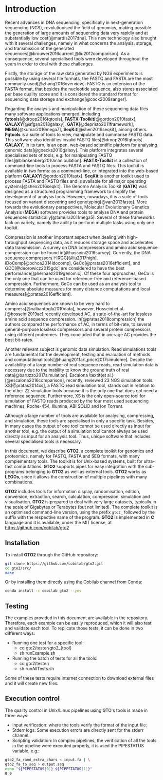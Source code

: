 

# Introduction


Recent advances in DNA sequencing, specifically in next-generation sequencing (NGS), revolutionised the field of genomics, making possible the generation of large amounts of sequencing data very rapidly and at substantially low cost[@mardis2017dna]. This new technology also brought with it several challenges, namely in what concerns the analysis, storage, and transmission of the generated sequences[@brouwer2016current,@liu2012comparison]. As a consequence, several specialised tools were developed throughout the years in order to deal with these challenges.

Firstly, the storage of the raw data generated by NGS experiments is possible by using several file formats, the FASTQ and FASTA are the most commonly used[@zhang2016overview].
FASTQ is an extension of the FASTA format, that besides the nucleotide sequence, also stores associated per base quality score and it is considered the standard format for sequencing data storage and exchange[@cock2009sanger].

Regarding the analysis and manipulation of these sequencing data files many software applications emerged, including **fqtools**[@droop2016fqtools],
**FASTX-Toolkit**[@gordon2010fastx],
**GALAXY**[@afgan2018galaxy], **GATK**[@depristo2011framework],
**MEGA**[@kumar2016mega7], **SeqKit**[@shen2016seqkit], among others. **Fqtools** is a suite of tools to view, manipulate and summarise FASTQ data. This software also identifies invalid FASTQ files[@droop2016fqtools]. **GALAXY**, in its turn, is an open, web-based scientific platform for analysing genomic data[@goecks2010galaxy]. This platform integrates several specialised sets of tools, e.g. for manipulating FASTQ files[@blankenberg2010manipulation].
**FASTX-Toolkit** is a collection of command-line tools to process FASTA and FASTQ files. This toolkit is available in two forms: as a command-line, or integrated into the web-based platform **GALAXY**[@gordon2010fastx]. **SeqKit** is another toolkit used to process FASTA and FASTQ files and is available for all major operating systems[@shen2016seqkit]. The Genome Analysis Toolkit (**GATK**) was designed as a structured programming framework to simplify the development of analysis tools. However, nowadays, it is a suite of tools focused on variant discovering and genotyping[@van2013fastq]. More towards the evolutionary perspectives, Molecular Evolutionary Genetics Analysis (**MEGA**) software provides tools to analyse DNA and protein sequences statistically[@tamura2011mega5]. Several of these frameworks lack on variety, namely the ability to perform multiple tasks using only one toolkit.

Compression is another important aspect when dealing with high-throughput sequencing data, as it reduces storage space and accelerates data transmission. A survey on DNA compressors and amino acid sequence compression can be found in[@hosseini2016survey]. Currently, the DNA sequence compressors HiRGC[@liu2017high], iDoComp[@ochoa2014idocomp], GeCo[@pratas2016efficient], and GDC[@deorowicz2015gdc] are considered to have the best performance[@hernaez2019genomic]. Of these four approaches, GeCo is the only one that can be used for reference-free and reference-based compression. Furthermore, GeCo can be used as an analysis tool to determine absolute measures for many distance computations and local measures[@pratas2016efficient].

Amino acid sequences are known to be very hard to compress[@nalbantoglu2010data], however, Hosseini et al.[@hosseini2019ac] recently developed AC, a state-of-the-art for lossless amino acid sequence compression. In[@pratas2018compression] the authors compared the performance of AC, in terms of bit-rate, to several general-purpose lossless compressors and several protein compressors, using different proteomes. They concluded that in average AC provides the best bit-rates.

Another relevant subject is genomic data simulation. Read simulations tools are fundamental for the development, testing and evaluation of methods and computational tools[@huang2011art,price2017simulome]. Despite the availability of a large number of real sequence reads, read simulation data is necessary due to the inability to know the ground truth of real data[@baruzzo2017simulation]. Escalona \textit{et al.}[@escalona2016comparison], recently, reviewed 23 NGS simulation tools. XS[@pratas2014xs], a FASTQ read simulation tool, stands out in relation to the other 22 simulation tools because it is the only one that does not need a reference sequence. Furthermore, XS is the only open-source tool for simulation of FASTQ reads produced by the four most used sequencing machines, Roche-454, Illumina, ABI SOLiD and Ion Torrent. 

Although a large number of tools are available for analysing, compressing, and simulation, these tools are specialised in only a specific task. Besides, in many cases the output of one tool cannot be used directly as input for another tool, e.g. the output of a simulation tool cannot always be used directly as input for an analysis tool. Thus, unique software that includes several specialised tools is necessary.

In this document, we describe **GTO2**, a complete toolkit for genomics and proteomics, namely for FASTQ, FASTA and SEQ formats, with many complementary tools. The toolkit is for Unix-based systems, built for ultra-fast computations. **GTO2** supports pipes for easy integration with the sub-programs belonging to **GTO2** as well as external tools. **GTO2** works as **LEGOs**, since it allows the construction of multiple pipelines with many combinations.

**GTO2** includes tools for information display, randomisation, edition, conversion, extraction, search, calculation, compression, simulation and visualisation. **GTO2** is prepared to deal with very large datasets, typically in the scale of Gigabytes or Terabytes (but not limited).
The complete toolkit is an optimised command-line version, using the prefix `gto2_` followed by the suffix with the respective name of the program. **GTO2** is implemented in **C** language and it is available, under the MIT license, at https://github.com/cobilab/gto2

## Installation

To install **GTO2** through the GitHub repository:

```sh
git clone https://github.com/cobilab/gto2.git
cd gto2/src/
make
```

Or by installing them directly using the Cobilab channel from Conda:

```sh
conda install -c cobilab gto2 --yes
```

## Testing

The examples provided in this document are available in the repository. Therefore, each example can be easily reproduced, which it will also test and validate each tool. To replicate those tests, it can be done in two different ways: 

- Running one test for a specific tool:
	- cd gto2/tester/gto2_{tool}
	- sh runExample.sh
- Running the batch of tests for all the tools:
	- cd gto2/tester/
	- sh runAllTests.sh

Some of these tests require internet connection to download external files and it will create new files.

## Execution control

The quality control in Unix/Linux pipelines using GTO's tools is made in three ways:  

- Input verification: where the tools verify the format of the input file; 
- Stderr logs: Some execution errors are directly sent for the stderr channel. 
- Scripting validation: In complex pipelines, the verification of all the tools in the pipeline were executed properly, it is used the PIPESTATUS variable, e.g.:  
```sh
gto2_fa_rand_extra_chars < input.fa | \
gto2_fa_to_seq > output.seq 
echo "${PIPESTATUS[0]} ${PIPESTATUS[1]}" 
0 0 
```


